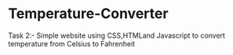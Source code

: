 # Temperature-Converter
Task 2:- Simple website using CSS,HTMLand Javascript to convert temperature from Celsius to Fahrenheit
